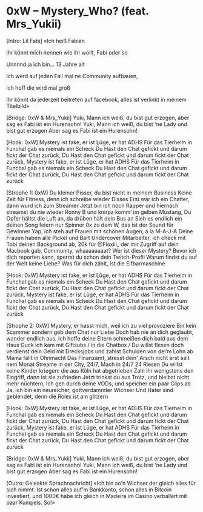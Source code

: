 # 0xW – Mystery_Who? (feat. Mrs_Yukii)

[Intro: Lil Fabi]
«Ich heiß Fabian

Ihr könnt mich nennen wie ihr wollt, Fabi oder so

Unnnnd ja ich bin… 13 Jahre alt

Ich werd auf jeden Fall mal ne Community aufbauen,

ich hoff die wird mal groß

Ihr könnt da jederzeit beitreten auf facebook, alles ist verlinkt in meinem Titelbild»


[Bridge: 0xW & Mrs_Yukii]
Yuki, Mann ich weiß, du bist gut erzogen, aber sag es
Fabi ist ein Hurensohn!
Yuki, Mann ich weiß, du bist 'ne Lady und bist gut erzogen
Aber sag es 
Fabi ist ein Hurensohn!

[Hook: 0xW]
Mystery ist fake, er ist Lüge, er hat ADHS
Für das Tierheim in Funchal gab es niemals ein Scheck
Du Hast den Chat gefickt und darum fickt der Chat zurück,
Du Hast den Chat gefickt und darum fickt der Chat zurück,
Mystery ist fake, er ist Lüge, er hat ADHS
Für das Tierheim in Funchal gab es niemals ein Scheck
Du Hast den Chat gefickt und darum fickt der Chat zurück,
Du Hast den Chat gefickt und darum fickt der Chat zurück

[Strophe 1: 0xW]
Du kleiner Pisser, du bist nicht in meinem Business
Keine Zeit für Fitness, denn ich schreibe wieder Disses
Erst war ich ein Chatter, dann wurd ich zum Streamer
Jetzt bin ich noch Rapper und hiernach streamst du nie wieder
Ronny B und knirpz komm’ im gelben Mustang,
Du Opfer hältst die Luft an, da drüben hält dein Bus an
Sieh es endlich ein deinen Song feiern nur Spinner
0x zu dem W, das ist der Sound für Gewinner
Yap, ich steh auf Frauen mit schönen Augen, á la M-A-J-A
Deine Frauen haben alle Pickel und Bart
Undercover Mitarbeiter, ich check mit Tobi deinen Background ab,
20k für @Floxiii_ der mir Zugriff auf dein Macbook gab,
Community, whaaaaaaaat? Wer ist dieser Mystery?
Bevor ich dich reporten kann, sperrst du schon dein Twitch-Profil
Warum findst du auf der Welt keine Liebe?
Was für dich zählt, ist die Elfbarmaschine

[Hook: 0xW]
Mystery ist fake, er ist Lüge, er hat ADHS
Für das Tierheim in Funchal gab es niemals ein Scheck
Du Hast den Chat gefickt und darum fickt der Chat zurück,
Du Hast den Chat gefickt und darum fickt der Chat zurück,
Mystery ist fake, er ist Lüge, er hat ADHS
Für das Tierheim in Funchal gab es niemals ein Scheck
Du Hast den Chat gefickt und darum fickt der Chat zurück,
Du Hast den Chat gefickt und darum fickt der Chat zurück

[Strophe 2: 0xW]
Mystery, er hasst mich, weil ich zu viel provoziere
Bin kein Scammer sondern geb dem Chat nur Liebe Doch hab nie an dich geglaubt, wander endlich aus,
Ich hoffe deine Eltern schmeißen dich bald aus dem Haus
Guck ich kam mit Giftsubs / in die Chatbox / Du willst flexen doch verdienst dein Geld mit Drecksjobs und zahlst Schulden von dei’m Lohn ab
Mama fällt in Ohnmacht
Das Finanzamt, stresst dein' Arsch nicht erst seit nem Monat
Streame in der City, 24/7, Mach in 24/7 24 Riesen
Du willst keine Kinder kriegen: die aus Köln hat abgetrieben
Zahl ihr wenigstens den Eingriff, dann ist sie zufrieden
Jetzt trinkst du aus Trotz, und bleibst nicht mehr nüchtern,
Ich geh durch deine VODs, und speicher ein paar Clips ab
Ja, ich bin ein neureicher, gottverdammter Wichser
Und Hater sind geblendet, denn die Rolex ist am glitzern

[Hook: 0xW]
Mystery ist fake, er ist Lüge, er hat ADHS
Für das Tierheim in Funchal gab es niemals ein Scheck
Du Hast den Chat gefickt und darum fickt der Chat zurück,
Du Hast den Chat gefickt und darum fickt der Chat zurück,
Mystery ist fake, er ist Lüge, er hat ADHS
Für das Tierheim in Funchal gab es niemals ein Scheck
Du Hast den Chat gefickt und darum fickt der Chat zurück,
Du Hast den Chat gefickt und darum fickt der Chat zurück

[Bridge: 0xW & Mrs_Yukii]
Yuki, Mann ich weiß, du bist gut erzogen, aber sag es
Fabi ist ein Hurensohn!
Yuki, Mann ich weiß, du bist 'ne Lady und bist gut erzogen
Aber sag es 
Fabi ist ein Hurensohn!

[Outro: Geleakte Sprachnachricht]
«Ich bin so'n Wichser der gleich alles für sich nimmt.
Ist schon alles auf'm Bankkonto, schon alles in Bitcoin investiert,
und 1000€ habe ich gleich in Madeira im Casino verballert mit paar Kumpels.
So!»
